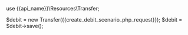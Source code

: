 use {{api_name}}\Resources\Transfer;

$debit = new Transfer({{create_debit_scenario_php_request}});
$debit = $debit->save();